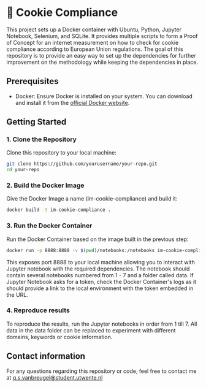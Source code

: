 # :cookie: Cookie Compliance

This project sets up a Docker container with Ubuntu, Python, Jupyter Notebook, Selenium, and SQLite. It provides multiple scripts to form a Proof of Concept for an internet measurement on how to check for cookie compliance according to European Union regulations. The goal of this repository is to provide an easy way to set up the dependencies for further improvement on the methodology while keeping the dependencies in place.

## Prerequisites

- Docker: Ensure Docker is installed on your system. You can download and install it from the [official Docker website](https://www.docker.com/).

## Getting Started

### 1. Clone the Repository

Clone this repository to your local machine:

```sh
git clone https://github.com/yourusername/your-repo.git
cd your-repo
```

### 2. Build the Docker Image

Give the Docker Image a name (im-cookie-compliance) and build it:

```sh
docker build -t im-cookie-compliance .
```

### 3. Run the Docker Container

Run the Docker Container based on the image built in the previous step:

```sh
docker run -p 8888:8888 -v $(pwd)/notebooks:/notebooks im-cookie-compliance .
```

This exposes port 8888 to your local machine allowing you to interact with Jupyter notebook with the required dependencies.
The notebook should contain several notebooks numbered from 1 - 7 and a folder called data.
If Jupyter Notebook asks for a token, check the Docker Container's logs as it should provide a link to the local environment with the token embedded in the URL.

### 4. Reproduce results

To reproduce the results, run the Jupyter notebooks in order from 1 till 7.
All data in the data folder can be replaced to experiment with different domains, keywords or cookie information.

## Contact information

For any questions regarding this repository or code, feel free to contact me at q.s.vanbreugel@student.utwente.nl
